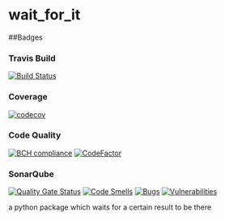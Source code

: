 # wait_for_it
##Badges
### Travis Build
[![Build Status](https://travis-ci.com/studioj/wait_for_it.svg?branch=master)](https://travis-ci.com/studioj/wait_for_it)

### Coverage
[![codecov](https://codecov.io/gh/studioj/wait_for_it/branch/master/graph/badge.svg)](https://codecov.io/gh/studioj/wait_for_it)

### Code Quality
[![BCH compliance](https://bettercodehub.com/edge/badge/studioj/wait_for_it?branch=master)](https://bettercodehub.com/)
[![CodeFactor](https://www.codefactor.io/repository/github/studioj/wait_for_it/badge)](https://www.codefactor.io/repository/github/studioj/wait_for_it)

### SonarQube
[![Quality Gate Status](https://sonarcloud.io/api/project_badges/measure?project=studioj_wait_for_it&metric=alert_status)](https://sonarcloud.io/dashboard?id=studioj_wait_for_it)
[![Code Smells](https://sonarcloud.io/api/project_badges/measure?project=studioj_wait_for_it&metric=code_smells)](https://sonarcloud.io/dashboard?id=studioj_wait_for_it)
[![Bugs](https://sonarcloud.io/api/project_badges/measure?project=studioj_wait_for_it&metric=bugs)](https://sonarcloud.io/dashboard?id=studioj_wait_for_it)
[![Vulnerabilities](https://sonarcloud.io/api/project_badges/measure?project=studioj_wait_for_it&metric=vulnerabilities)](https://sonarcloud.io/dashboard?id=studioj_wait_for_it)

a python package which waits for a certain result to be there
